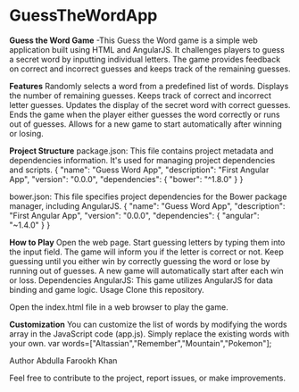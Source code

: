 # GuessTheWordApp
**Guess the Word Game**
-This Guess the Word game is a simple web application built using HTML and AngularJS. It challenges players to guess a secret word by inputting individual letters. The game provides feedback on correct and incorrect guesses and keeps track of the remaining guesses.

**Features**
Randomly selects a word from a predefined list of words.
Displays the number of remaining guesses.
Keeps track of correct and incorrect letter guesses.
Updates the display of the secret word with correct guesses.
Ends the game when the player either guesses the word correctly or runs out of guesses.
Allows for a new game to start automatically after winning or losing.

**Project Structure**
package.json: This file contains project metadata and dependencies information. It's used for managing project dependencies and scripts.
{
  "name": "Guess Word App",
  "description": "First Angular App",
  "version": "0.0.0",
  "dependencies": {
    "bower": "^1.8.0"
  }
}


bower.json: This file specifies project dependencies for the Bower package manager, including AngularJS.
{
  "name": "Guess Word App",
  "description": "First Angular App",
  "version": "0.0.0",
  "dependencies": {
    "angular": "~1.4.0"
  }
}

**How to Play**
Open the web page.
Start guessing letters by typing them into the input field.
The game will inform you if the letter is correct or not.
Keep guessing until you either win by correctly guessing the word or lose by running out of guesses.
A new game will automatically start after each win or loss.
Dependencies
AngularJS: This game utilizes AngularJS for data binding and game logic.
Usage
Clone this repository.

Open the index.html file in a web browser to play the game.

**Customization**
You can customize the list of words by modifying the words array in the JavaScript code (app.js). Simply replace the existing words with your own.
var words=["Altassian","Remember","Mountain","Pokemon"];


Author
Abdulla Farookh Khan

Feel free to contribute to the project, report issues, or make improvements.
